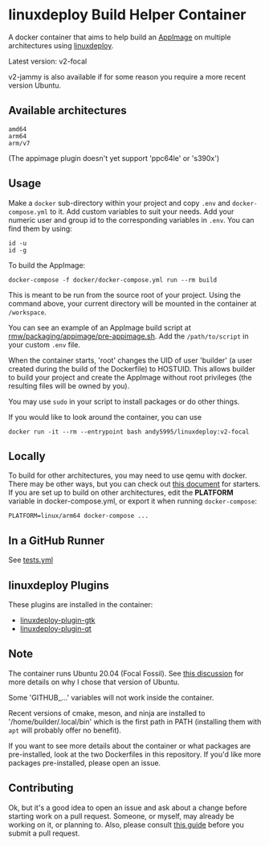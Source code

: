# linuxdeploy Build Helper Container

A docker container that aims to help build an
[AppImage](https://github.com/AppImage/AppImageKit) on multiple architectures
using [linuxdeploy](https://github.com/linuxdeploy/linuxdeploy).

Latest version: v2-focal

v2-jammy is also available if for some reason you require a more recent
version Ubuntu.

## Available architectures

    amd64
    arm64
    arm/v7

(The appimage plugin doesn't yet support 'ppc64le' or 's390x')

## Usage

Make a `docker` sub-directory within your project and copy `.env` and
`docker-compose.yml` to it. Add custom variables to suit your needs. Add your
numeric user and group id to the corresponding variables in `.env`. You can
find them by using:

    id -u
    id -g

To build the AppImage:

    docker-compose -f docker/docker-compose.yml run --rm build

This is meant to be run from the source root of your project. Using the
command above, your current directory will be mounted in the container at
`/workspace`.

You can see an example of an AppImage build script at
[rmw/packaging/appimage/pre-appimage.sh](https://github.com/theimpossibleastronaut/rmw/blob/master/packaging/appimage/pre-appimage.sh).
Add the `/path/to/script` in your custom `.env` file.

When the container starts, 'root' changes the UID of user 'builder' (a user
created during the build of the Dockerfile) to HOSTUID. This allows builder to
build your project and create the AppImage without root privileges (the
resulting files will be owned by you).

You may use `sudo` in your script to install packages or do other things.

If you would like to look around the container, you can use

    docker run -it --rm --entrypoint bash andy5995/linuxdeploy:v2-focal

## Locally

To build for other architectures, you may need to use qemu with docker. There
may be other ways, but you can check out [this
document](https://www.stereolabs.com/docs/docker/building-arm-container-on-x86)
for starters. If you are set up to build on other architectures, edit the
**PLATFORM** variable in docker-compose.yml, or export it when running
`docker-compose`:

    PLATFORM=linux/arm64 docker-compose ...

## In a GitHub Runner

See [tests.yml](https://github.com/andy5995/linuxdeploy-build-helper-container/blob/trunk/.github/workflows/test.yml)

## linuxdeploy Plugins

These plugins are installed in the container:

* [linuxdeploy-plugin-gtk](https://github.com/linuxdeploy/linuxdeploy-plugin-gtk)
* [linuxdeploy-plugin-qt](https://github.com/linuxdeploy/linuxdeploy-plugin-qt)

## Note

The container runs Ubuntu 20.04 (Focal Fossil). See [this
discussion](https://github.com/orgs/AppImage/discussions/1254) for more
details on why I chose that version of Ubuntu.

Some 'GITHUB_...' variables will not work inside the container.

Recent versions of cmake, meson, and ninja are installed to
'/home/builder/.local/bin' which is the first path in PATH (installing them
with `apt` will probably offer no benefit).

If you want to see more details about the container or what packages are
pre-installed, look at the two Dockerfiles in this repository. If you'd like
more packages pre-installed, please open an issue.

## Contributing

Ok, but it's a good idea to open an issue and ask about a change before
starting work on a pull request. Someone, or myself, may already be working on
it, or planning to. Also, please consult [this
guide](https://docs.github.com/en/pull-requests/collaborating-with-pull-requests/getting-started/best-practices-for-pull-requests)
before you submit a pull request.
